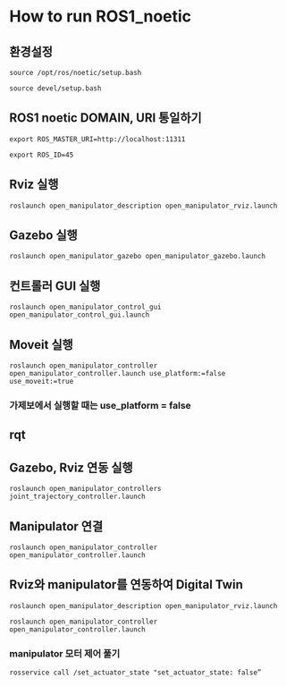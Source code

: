 # How to run ROS1_noetic 

## 환경설정
<pre><code>source /opt/ros/noetic/setup.bash</code></pre>

<pre><code>source devel/setup.bash</code></pre>


## ROS1 noetic DOMAIN, URI 통일하기
<pre><code>export ROS_MASTER_URI=http://localhost:11311</code></pre>
<pre><code>export ROS_ID=45</code></pre>

## Rviz 실행
<pre><code>roslaunch open_manipulator_description open_manipulator_rviz.launch</code></pre>

## Gazebo 실행
<pre><code>roslaunch open_manipulator_gazebo open_manipulator_gazebo.launch</code></pre>

## 컨트롤러 GUI 실행
<pre><code>roslaunch open_manipulator_control_gui open_manipulator_control_gui.launch</code></pre>

## Moveit 실행
<pre><code>roslaunch open_manipulator_controller open_manipulator_controller.launch use_platform:=false use_moveit:=true</code></pre>
### 가제보에서 실행할 때는 use_platform = false

## rqt

## Gazebo, Rviz 연동 실행
<pre><code>roslaunch open_manipulator_controllers joint_trajectory_controller.launch</code></pre>

## Manipulator 연결
<pre><code>roslaunch open_manipulator_controller open_manipulator_controller.launch</code></pre>

## Rviz와 manipulator를 연동하여 Digital Twin
<pre><code>roslaunch open_manipulator_description open_manipulator_rviz.launch</code></pre>
<pre><code>roslaunch open_manipulator_controller open_manipulator_controller.launch</code></pre>

### manipulator 모터 제어 풀기
<pre><code>rosservice call /set_actuator_state "set_actuator_state: false”</code></pre>


